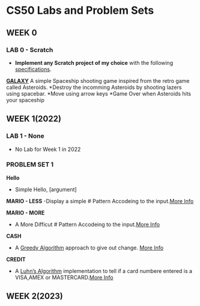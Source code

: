 # **CS50 Labs and Problem Sets**

## WEEK 0

### LAB 0 - Scratch

- **Implement any Scratch project of my choice** with the following [specifications](https://cs50.harvard.edu/x/2023/psets/0/scratch/).

**[GALAXY](https://scratch.mit.edu/projects/546417049/)**
A simple Spaceship shooting game inspired from the retro game called Asteroids.
*Destroy the incomming Asteroids by shooting lazers using spacebar.
*Move using arrow keys
*Game Over when Asteroids hits your spaceship

## WEEK 1(2022)

### LAB 1 - None
- No Lab for Week 1 in 2022
### PROBLEM SET 1

**Hello**
- Simple Hello, \[argument\]

**MARIO - LESS**
-Display a simple # Pattern Accodeing to the input.[More Info](https://cs50.harvard.edu/x/2022/psets/1/mario/less/#world-1-1)

**MARIO - MORE**
- A More Difficut # Pattern Accodeing to the input.[More Info](https://cs50.harvard.edu/x/2022/psets/1/mario/more/#world-1-1)

**CASH**
- A [Greedy Algorithm](https://cs50.harvard.edu/x/2022/psets/1/cash/#greedy-algorithms) approach to give out change.
[More Info](https://cs50.harvard.edu/x/2022/psets/1/cash/#implementation-details)

**CREDIT**
- A [Luhn’s Algorithm](https://cs50.harvard.edu/x/2022/psets/1/credit/#luhns-algorithm) implementation to tell if a card numbere entered is a VISA,AMEX or MASTERCARD.[More Info](https://cs50.harvard.edu/x/2022/psets/1/credit/#implementation-details)

## WEEK 2(2023)
